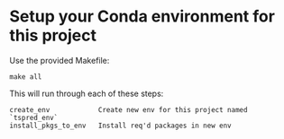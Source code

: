 # Setup your Conda environment for this project

Use the provided Makefile:

```
make all
```

This will run through each of these steps:

```
create_env            Create new env for this project named `tspred_env`
install_pkgs_to_env   Install req'd packages in new env 
```